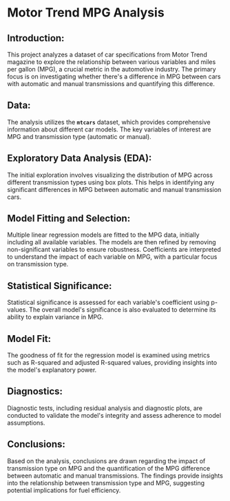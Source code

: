 # **Motor Trend MPG Analysis**

## **Introduction:**

This project analyzes a dataset of car specifications from Motor Trend magazine to explore the relationship between various variables and miles per gallon (MPG), a crucial metric in the automotive industry. The primary focus is on investigating whether there's a difference in MPG between cars with automatic and manual transmissions and quantifying this difference.

## **Data:**

The analysis utilizes the **`mtcars`** dataset, which provides comprehensive information about different car models. The key variables of interest are MPG and transmission type (automatic or manual).

## **Exploratory Data Analysis (EDA):**

The initial exploration involves visualizing the distribution of MPG across different transmission types using box plots. This helps in identifying any significant differences in MPG between automatic and manual transmission cars.

## **Model Fitting and Selection:**

Multiple linear regression models are fitted to the MPG data, initially including all available variables. The models are then refined by removing non-significant variables to ensure robustness. Coefficients are interpreted to understand the impact of each variable on MPG, with a particular focus on transmission type.

## **Statistical Significance:**

Statistical significance is assessed for each variable's coefficient using p-values. The overall model's significance is also evaluated to determine its ability to explain variance in MPG.

## **Model Fit:**

The goodness of fit for the regression model is examined using metrics such as R-squared and adjusted R-squared values, providing insights into the model's explanatory power.

## **Diagnostics:**

Diagnostic tests, including residual analysis and diagnostic plots, are conducted to validate the model's integrity and assess adherence to model assumptions.

## **Conclusions:**

Based on the analysis, conclusions are drawn regarding the impact of transmission type on MPG and the quantification of the MPG difference between automatic and manual transmissions. The findings provide insights into the relationship between transmission type and MPG, suggesting potential implications for fuel efficiency.
